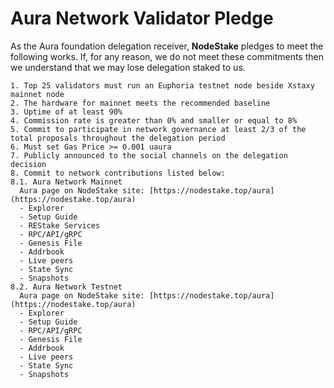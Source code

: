 # Aura Network Validator Pledge

As the Aura foundation delegation receiver, **NodeStake** pledges to meet the following works. If, for any reason, we do not meet these commitments then we understand that we may lose delegation staked to us.

    1. Top 25 validators must run an Euphoria testnet node beside Xstaxy mainnet node
    2. The hardware for mainnet meets the recommended baseline    
    3. Uptime of at least 90%
    4. Commission rate is greater than 0% and smaller or equal to 8%
    5. Commit to participate in network governance at least 2/3 of the total proposals throughout the delegation period
    6. Must set Gas Price >= 0.001 uaura
    7. Publicly announced to the social channels on the delegation decision
    8. Commit to network contributions listed below: 
    8.1. Aura Network Mainnet
      Aura page on NodeStake site: [https://nodestake.top/aura](https://nodestake.top/aura)
      - Explorer
      - Setup Guide
      - REStake Services
      - RPC/API/gRPC
      - Genesis File
      - Addrbook
      - Live peers
      - State Sync
      - Snapshots
    8.2. Aura Network Testnet
      Aura page on NodeStake site: [https://nodestake.top/aura](https://nodestake.top/aura)
      - Explorer
      - Setup Guide
      - RPC/API/gRPC
      - Genesis File
      - Addrbook
      - Live peers
      - State Sync
      - Snapshots
